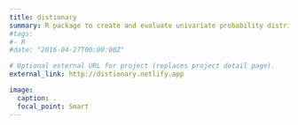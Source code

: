 ```yaml
---
title: distionary
summary: R package to create and evaluate univariate probability distributions.
#tags:
#- R
#date: "2016-04-27T00:00:00Z"

# Optional external URL for project (replaces project detail page).
external_link: http://distionary.netlify.app

image:
  caption: .
  focal_point: Smart
---
```

